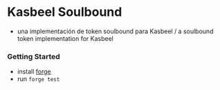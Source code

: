 # Kasbeel Soulbound

- una implementación de token soulbound para Kasbeel / a soulbound token implementation for Kasbeel

### Getting Started

- install [forge](https://mirror.xyz/crisgarner.eth/BhQzl33tthkJJ3Oh2ehAD_2FXGGlMupKlrUUcDk0ALA)
- run `forge test`

